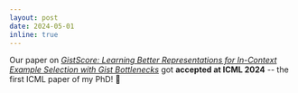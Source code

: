 ```yaml
---
layout: post
date: 2024-05-01
inline: true
---
```


Our paper on *[GistScore: Learning Better Representations for In-Context Example Selection with Gist Bottlenecks](https://arxiv.org/abs/2311.09606)* got **accepted at ICML 2024** -- the first ICML paper of my PhD! 🎉
